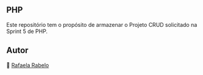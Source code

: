 ## PHP
Este repositório tem o propósito de armazenar o Projeto CRUD solicitado  na Sprint 5 de PHP.

## Autor
👻 [Rafaela Rabelo](https://linkedin.com/in/rafaelarsouza)

